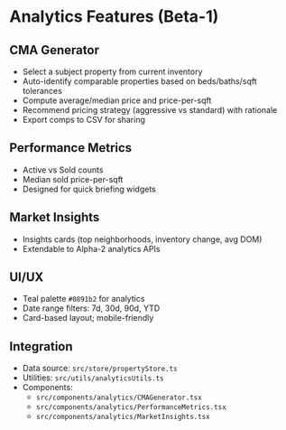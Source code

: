 # Analytics Features (Beta-1)

## CMA Generator
- Select a subject property from current inventory
- Auto-identify comparable properties based on beds/baths/sqft tolerances
- Compute average/median price and price-per-sqft
- Recommend pricing strategy (aggressive vs standard) with rationale
- Export comps to CSV for sharing

## Performance Metrics
- Active vs Sold counts
- Median sold price-per-sqft
- Designed for quick briefing widgets

## Market Insights
- Insights cards (top neighborhoods, inventory change, avg DOM)
- Extendable to Alpha-2 analytics APIs

## UI/UX
- Teal palette `#0891b2` for analytics
- Date range filters: 7d, 30d, 90d, YTD
- Card-based layout; mobile-friendly

## Integration
- Data source: `src/store/propertyStore.ts`
- Utilities: `src/utils/analyticsUtils.ts`
- Components:
  - `src/components/analytics/CMAGenerator.tsx`
  - `src/components/analytics/PerformanceMetrics.tsx`
  - `src/components/analytics/MarketInsights.tsx`
